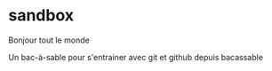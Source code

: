 # sandbox
Bonjour tout le monde

Un bac-à-sable pour s'entrainer avec git et github
depuis bacassable